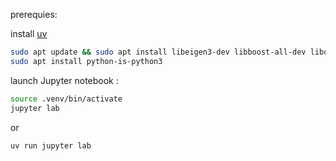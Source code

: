 prerequies:

install [uv](https://docs.astral.sh/uv/getting-started/installation/)

```bash
sudo apt update && sudo apt install libeigen3-dev libboost-all-dev liboctomap-dev
sudo apt install python-is-python3
```

launch Jupyter notebook :
```bash
source .venv/bin/activate
jupyter lab
```

or

```bash
uv run jupyter lab
```

